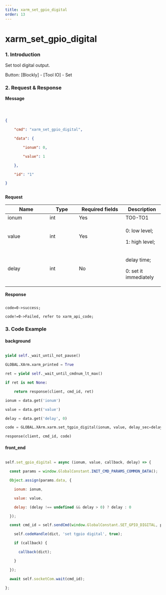 ```yaml
---
title: xarm_set_gpio_digital
order: 13
---
```

# xarm\_set\_gpio\_digital



### 1. Introduction



Set tool digital output.&#x20;



Button: \[Blockly] - \[Tool IO] - Set



### 2. Request & Response



**Message**



```json



{

    "cmd": "xarm_set_gpio_digital",

    "data": {

        "ionum": 0,

        "value": 1

    },

    "id": "1"

}



```

**Request**



<table data-full-width="true"><thead><tr><th width="120">Name</th><th width="79">Type</th><th width="135">Required fields</th><th>Description</th></tr></thead><tbody><tr><td>ionum</td><td>int</td><td>Yes</td><td>TO0-TO1</td></tr><tr><td>value</td><td>int</td><td>Yes</td><td><p>0: low level;</p><p>1: high level;</p></td></tr><tr><td>delay</td><td>int</td><td>No</td><td><p>delay time;</p><p>0: set it immediately</p></td></tr></tbody></table>





**Response**



```

code=0->success;

code!=0->Failed, refer to xarm_api_code;

```





### 3. Code Example



#### background



```python

yield self._wait_until_not_pause()

GLOBAL.XArm.xarm_printed = True

ret = yield self._wait_until_cmdnum_lt_max()

if ret is not None:

    return response(client, cmd_id, ret)

ionum = data.get('ionum')

value = data.get('value')

delay = data.get('delay', 0)

code = GLOBAL.XArm.xarm.set_tgpio_digital(ionum, value, delay_sec=delay)

response(client, cmd_id, code)

```



#### front\_end



```javascript

self.set_gpio_digital = async (ionum, value, callback, delay) => {

  const params = window.GlobalConstant.INIT_CMD_PARAMS_COMMON_DATA();

  Object.assign(params.data, {

    ionum: ionum,

    value: value,

    delay: (delay !== undefined && delay > 0) ? delay : 0

  });

  const cmd_id = self.sendCmd(window.GlobalConstant.SET_GPIO_DIGITAL, params, (dict) => {

    self.codeHandle(dict, 'set tgpio digital', true);

    if (callback) {

      callback(dict);

    }

  });

  await self.socketCom.wait(cmd_id);

};

```

